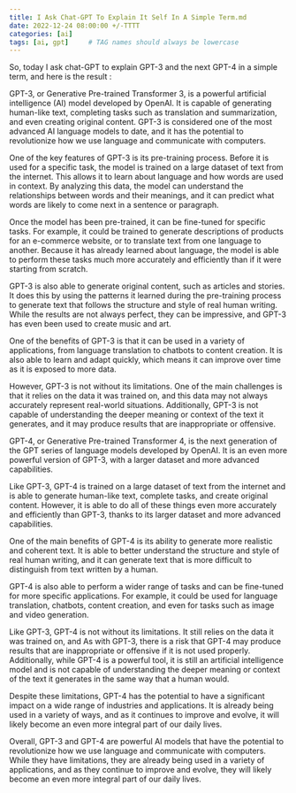 ```yaml
---
title: I Ask Chat-GPT To Explain It Self In A Simple Term.md
date: 2022-12-24 08:00:00 +/-TTTT
categories: [ai]
tags: [ai, gpt]     # TAG names should always be lowercase
---
```


So, today I ask chat-GPT to explain GPT-3 and the next GPT-4 in a simple term, and here is the result : 

GPT-3, or Generative Pre-trained Transformer 3, is a powerful artificial intelligence (AI) model developed by OpenAI. It is capable of generating human-like text, completing tasks such as translation and summarization, and even creating original content. GPT-3 is considered one of the most advanced AI language models to date, and it has the potential to revolutionize how we use language and communicate with computers.

One of the key features of GPT-3 is its pre-training process. Before it is used for a specific task, the model is trained on a large dataset of text from the internet. This allows it to learn about language and how words are used in context. By analyzing this data, the model can understand the relationships between words and their meanings, and it can predict what words are likely to come next in a sentence or paragraph.

Once the model has been pre-trained, it can be fine-tuned for specific tasks. For example, it could be trained to generate descriptions of products for an e-commerce website, or to translate text from one language to another. Because it has already learned about language, the model is able to perform these tasks much more accurately and efficiently than if it were starting from scratch.

GPT-3 is also able to generate original content, such as articles and stories. It does this by using the patterns it learned during the pre-training process to generate text that follows the structure and style of real human writing. While the results are not always perfect, they can be impressive, and GPT-3 has even been used to create music and art.

One of the benefits of GPT-3 is that it can be used in a variety of applications, from language translation to chatbots to content creation. It is also able to learn and adapt quickly, which means it can improve over time as it is exposed to more data.

However, GPT-3 is not without its limitations. One of the main challenges is that it relies on the data it was trained on, and this data may not always accurately represent real-world situations. Additionally, GPT-3 is not capable of understanding the deeper meaning or context of the text it generates, and it may produce results that are inappropriate or offensive.

GPT-4, or Generative Pre-trained Transformer 4, is the next generation of the GPT series of language models developed by OpenAI. It is an even more powerful version of GPT-3, with a larger dataset and more advanced capabilities.

Like GPT-3, GPT-4 is trained on a large dataset of text from the internet and is able to generate human-like text, complete tasks, and create original content. However, it is able to do all of these things even more accurately and efficiently than GPT-3, thanks to its larger dataset and more advanced capabilities.

One of the main benefits of GPT-4 is its ability to generate more realistic and coherent text. It is able to better understand the structure and style of real human writing, and it can generate text that is more difficult to distinguish from text written by a human.

GPT-4 is also able to perform a wider range of tasks and can be fine-tuned for more specific applications. For example, it could be used for language translation, chatbots, content creation, and even for tasks such as image and video generation.

Like GPT-3, GPT-4 is not without its limitations. It still relies on the data it was trained on, and As with GPT-3, there is a risk that GPT-4 may produce results that are inappropriate or offensive if it is not used properly. Additionally, while GPT-4 is a powerful tool, it is still an artificial intelligence model and is not capable of understanding the deeper meaning or context of the text it generates in the same way that a human would.

Despite these limitations, GPT-4 has the potential to have a significant impact on a wide range of industries and applications. It is already being used in a variety of ways, and as it continues to improve and evolve, it will likely become an even more integral part of our daily lives.

Overall, GPT-3 and GPT-4 are powerful AI models that have the potential to revolutionize how we use language and communicate with computers. While they have limitations, they are already being used in a variety of applications, and as they continue to improve and evolve, they will likely become an even more integral part of our daily lives.
